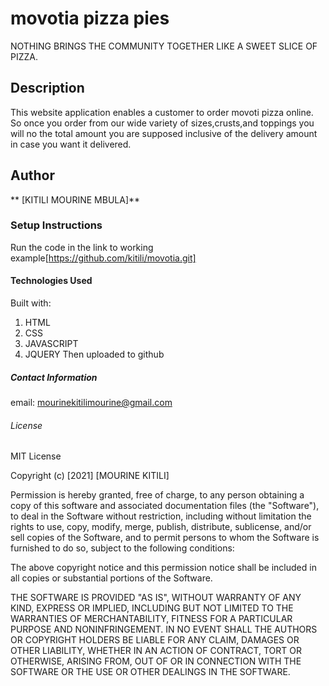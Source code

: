 # movotia pizza pies

NOTHING BRINGS THE COMMUNITY TOGETHER LIKE A SWEET SLICE OF PIZZA.


## Description
This website application enables a customer to order movoti pizza  online. So once you order from our wide variety of sizes,crusts,and toppings you will no the total amount you are supposed inclusive of the delivery amount in case you want it delivered.


 ## Author
 ** [KITILI MOURINE MBULA]**

 ### Setup Instructions

Run the code in the link to working example[https://github.com/kitili/movotia.git]

#### Technologies Used

Built with:
1. HTML
2. CSS
3. JAVASCRIPT
4. JQUERY
Then uploaded to github

##### Contact Information

email: mourinekitilimourine@gmail.com

###### License

MIT License

Copyright (c) [2021] [MOURINE KITILI]

Permission is hereby granted, free of charge, to any person obtaining a copy
of this software and associated documentation files (the "Software"), to deal
in the Software without restriction, including without limitation the rights
to use, copy, modify, merge, publish, distribute, sublicense, and/or sell
copies of the Software, and to permit persons to whom the Software is
furnished to do so, subject to the following conditions:

The above copyright notice and this permission notice shall be included in all
copies or substantial portions of the Software.

THE SOFTWARE IS PROVIDED "AS IS", WITHOUT WARRANTY OF ANY KIND, EXPRESS OR
IMPLIED, INCLUDING BUT NOT LIMITED TO THE WARRANTIES OF MERCHANTABILITY,
FITNESS FOR A PARTICULAR PURPOSE AND NONINFRINGEMENT. IN NO EVENT SHALL THE
AUTHORS OR COPYRIGHT HOLDERS BE LIABLE FOR ANY CLAIM, DAMAGES OR OTHER
LIABILITY, WHETHER IN AN ACTION OF CONTRACT, TORT OR OTHERWISE, ARISING FROM,
OUT OF OR IN CONNECTION WITH THE SOFTWARE OR THE USE OR OTHER DEALINGS IN THE
SOFTWARE.
